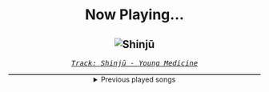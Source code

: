 <div align="center"> 
<h1>Now Playing...</h1>

![Shinjū](https://i.scdn.co/image/ab67616d00001e02fea8225d179a669f7e85e9ba)
--
_<samp><a href="https://open.spotify.com/track/5kRt4Kyze46Pv59LOeP74c">Track: Shinjū - Young Medicine</a></samp>_

<div style="border: 1px #4B5054 solid"></div>
<details>
  <summary>
    Previous played songs
  </summary>
  <table>
    <thead>
      <tr>
        <th>
          Artist
        </th>
        <th>
          Song
        </th>
        <th>
          Link
        </th>
      </tr>
    </thead>
    <tbody>
      <tr><td>Young Medicine</td><td>Shinjū</td><td><a href="https://open.spotify.com/track/5kRt4Kyze46Pv59LOeP74c">https://open.spotify.com/track/5kRt4Kyze46Pv59LOeP74c</a></td></tr><tr><td>Celldweller</td><td>Breakout</td><td><a href="https://open.spotify.com/track/0Xgb65yseZqP0zB52Q3dbc">https://open.spotify.com/track/0Xgb65yseZqP0zB52Q3dbc</a></td></tr><tr><td>Jay Ray</td><td>Crucial Fracture</td><td><a href="https://open.spotify.com/track/4IuvomES5Eesufqa5Whe0g">https://open.spotify.com/track/4IuvomES5Eesufqa5Whe0g</a></td></tr><tr><td>Jay Ray</td><td>Beyond the Past</td><td><a href="https://open.spotify.com/track/2JPGT0aLXzU5WKLCq5SUpc">https://open.spotify.com/track/2JPGT0aLXzU5WKLCq5SUpc</a></td></tr><tr><td>Colorblind</td><td>Shameless</td><td><a href="https://open.spotify.com/track/264o1J6TbPQQobRxSu1pOt">https://open.spotify.com/track/264o1J6TbPQQobRxSu1pOt</a></td></tr><tr><td>CANTERVICE</td><td>The Masquerade</td><td><a href="https://open.spotify.com/track/3CmmcZ12AaIwvRNCbUeQf9">https://open.spotify.com/track/3CmmcZ12AaIwvRNCbUeQf9</a></td></tr><tr><td>TSS</td><td>Breaking Bones</td><td><a href="https://open.spotify.com/track/70wYtOYfnQpfkeGF7AFpqY">https://open.spotify.com/track/70wYtOYfnQpfkeGF7AFpqY</a></td></tr><tr><td>STARSET</td><td>TOKSIK</td><td><a href="https://open.spotify.com/track/6DfhnJxvmj0A9L9x8uRqi6">https://open.spotify.com/track/6DfhnJxvmj0A9L9x8uRqi6</a></td></tr><tr><td>Stain the Canvas</td><td>Inevitable</td><td><a href="https://open.spotify.com/track/1mrBs33qx218fSZ6d6Zb7d">https://open.spotify.com/track/1mrBs33qx218fSZ6d6Zb7d</a></td></tr><tr><td>THE DEFECT</td><td>ANNIHILATE</td><td><a href="https://open.spotify.com/track/1aten7TE0ijaHcQxVAMqay">https://open.spotify.com/track/1aten7TE0ijaHcQxVAMqay</a></td></tr><tr><td>Young Medicine</td><td>Not Human</td><td><a href="https://open.spotify.com/track/6jMOg10ltpAfUB58kP9TZE">https://open.spotify.com/track/6jMOg10ltpAfUB58kP9TZE</a></td></tr><tr><td>STARSET</td><td>BRAVE NEW WORLD</td><td><a href="https://open.spotify.com/track/48wRafxTmI1wDfTap2b0eb">https://open.spotify.com/track/48wRafxTmI1wDfTap2b0eb</a></td></tr><tr><td>The Plague</td><td>Bleeding In The Snow</td><td><a href="https://open.spotify.com/track/2mT8AvZhmh9S9knucj23Fa">https://open.spotify.com/track/2mT8AvZhmh9S9knucj23Fa</a></td></tr><tr><td>THE DEFECT</td><td>DREAMWALKER</td><td><a href="https://open.spotify.com/track/1AWPkWi9gwHSzN8n3SDDjx">https://open.spotify.com/track/1AWPkWi9gwHSzN8n3SDDjx</a></td></tr><tr><td>ANDROMEDA</td><td>MONTAGEM COMA</td><td><a href="https://open.spotify.com/track/2UbLtO7CH3jhez0n2T7uDC">https://open.spotify.com/track/2UbLtO7CH3jhez0n2T7uDC</a></td></tr><tr><td>Nickelback</td><td>Figured You Out - Live From Nashville</td><td><a href="https://open.spotify.com/track/4kWFaLSbQYwtmHPm2RfI1v">https://open.spotify.com/track/4kWFaLSbQYwtmHPm2RfI1v</a></td></tr><tr><td>BLACKPINK</td><td>JUMP</td><td><a href="https://open.spotify.com/track/5H1sKFMzDeMtXwND3V6hRY">https://open.spotify.com/track/5H1sKFMzDeMtXwND3V6hRY</a></td></tr><tr><td>BLACKPINK</td><td>JUMP</td><td><a href="https://open.spotify.com/track/5H1sKFMzDeMtXwND3V6hRY">https://open.spotify.com/track/5H1sKFMzDeMtXwND3V6hRY</a></td></tr><tr><td>Thomas Bergersen</td><td>A Place In Heaven</td><td><a href="https://open.spotify.com/track/1Ox5qX146ofWIzFdTvOtCM">https://open.spotify.com/track/1Ox5qX146ofWIzFdTvOtCM</a></td></tr><tr><td>Thomas Bergersen</td><td>Hurt</td><td><a href="https://open.spotify.com/track/0dbrd44FkFaltcZsPmVnTI">https://open.spotify.com/track/0dbrd44FkFaltcZsPmVnTI</a></td></tr>
    </tbody>
  </table>
</details>

</div>
